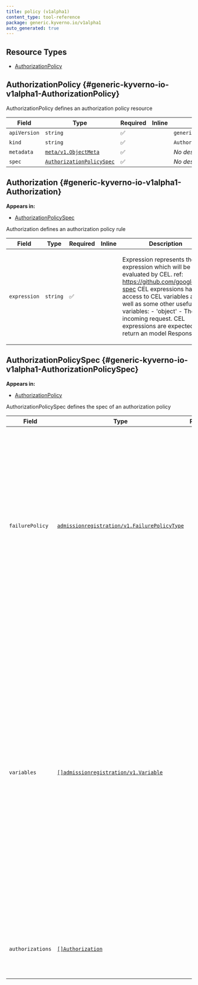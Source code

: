 ```yaml
---
title: policy (v1alpha1)
content_type: tool-reference
package: generic.kyverno.io/v1alpha1
auto_generated: true
---
```



## Resource Types 


- [AuthorizationPolicy](#generic-kyverno-io-v1alpha1-AuthorizationPolicy)
  
## AuthorizationPolicy     {#generic-kyverno-io-v1alpha1-AuthorizationPolicy}

<p>AuthorizationPolicy defines an authorization policy resource</p>


| Field | Type | Required | Inline | Description |
|---|---|---|---|---|
| `apiVersion` | `string` | :white_check_mark: | | `generic.kyverno.io/v1alpha1` |
| `kind` | `string` | :white_check_mark: | | `AuthorizationPolicy` |
| `metadata` | [`meta/v1.ObjectMeta`](https://kubernetes.io/docs/reference/generated/kubernetes-api/v1.28/#objectmeta-v1-meta) | :white_check_mark: |  | *No description provided.* |
| `spec` | [`AuthorizationPolicySpec`](#generic-kyverno-io-v1alpha1-AuthorizationPolicySpec) | :white_check_mark: |  | *No description provided.* |

## Authorization     {#generic-kyverno-io-v1alpha1-Authorization}

**Appears in:**
    
- [AuthorizationPolicySpec](#generic-kyverno-io-v1alpha1-AuthorizationPolicySpec)

<p>Authorization defines an authorization policy rule</p>


| Field | Type | Required | Inline | Description |
|---|---|---|---|---|
| `expression` | `string` | :white_check_mark: |  | <p>Expression represents the expression which will be evaluated by CEL. ref: https://github.com/google/cel-spec CEL expressions have access to CEL variables as well as some other useful variables: - 'object' - The incoming request. CEL expressions are expected to return an model Response.</p> |

## AuthorizationPolicySpec     {#generic-kyverno-io-v1alpha1-AuthorizationPolicySpec}

**Appears in:**
    
- [AuthorizationPolicy](#generic-kyverno-io-v1alpha1-AuthorizationPolicy)

<p>AuthorizationPolicySpec defines the spec of an authorization policy</p>


| Field | Type | Required | Inline | Description |
|---|---|---|---|---|
| `failurePolicy` | [`admissionregistration/v1.FailurePolicyType`](https://kubernetes.io/docs/reference/generated/kubernetes-api/v1.28/#failurepolicytype-v1-admissionregistration) |  |  | <p>FailurePolicy defines how to handle failures for the policy. Failures can occur from CEL expression parse errors, type check errors, runtime errors and invalid or mis-configured policy definitions. FailurePolicy does not define how validations that evaluate to false are handled. Allowed values are Ignore or Fail. Defaults to Fail.</p> |
| `variables` | [`[]admissionregistration/v1.Variable`](https://kubernetes.io/docs/reference/generated/kubernetes-api/v1.28/#variable-v1-admissionregistration) |  |  | <p>Variables contain definitions of variables that can be used in composition of other expressions. Each variable is defined as a named CEL expression. The variables defined here will be available under `variables` in other expressions of the policy except MatchConditions because MatchConditions are evaluated before the rest of the policy. The expression of a variable can refer to other variables defined earlier in the list but not those after. Thus, Variables must be sorted by the order of first appearance and acyclic.</p> |
| `authorizations` | [`[]Authorization`](#generic-kyverno-io-v1alpha1-Authorization) |  |  | <p>Authorizations contain CEL expressions which is used to apply the authorization.</p> |

  